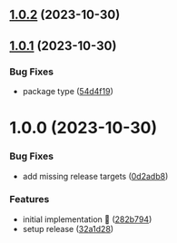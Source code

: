 ## [1.0.2](https://github.com/rpidanny/unquill/compare/unquill-cli-v1.0.1...unquill-cli-v1.0.2) (2023-10-30)

## [1.0.1](https://github.com/rpidanny/unquill/compare/unquill-cli-v1.0.0...unquill-cli-v1.0.1) (2023-10-30)

### Bug Fixes

- package type ([54d4f19](https://github.com/rpidanny/unquill/commit/54d4f19222ed0317340607cb9f5df55019827bb3))

# 1.0.0 (2023-10-30)

### Bug Fixes

- add missing release targets ([0d2adb8](https://github.com/rpidanny/unquill/commit/0d2adb86bd83a59adb6183592ae68dc8ffcb4448))

### Features

- initial implementation 🚀 ([282b794](https://github.com/rpidanny/unquill/commit/282b794df2b52992ed86fb9fec65b3eaff81ce81))
- setup release ([32a1d28](https://github.com/rpidanny/unquill/commit/32a1d28c98680b0c05c2a30c06cc9f1c0018ad7e))
